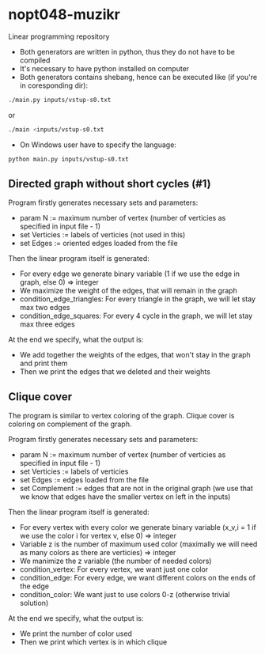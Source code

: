 # nopt048-muzikr
Linear programming repository

- Both generators are written in python, thus they do not have to be compiled
- It's necessary to have python installed on computer
- Both generators contains shebang, hence can be executed like (if you're in coresponding dir):
```bash
./main.py inputs/vstup-s0.txt
``` 
or
```bash
./main <inputs/vstup-s0.txt
```
- On Windows user have to specify the language:
```bash
python main.py inputs/vstup-s0.txt
```

## Directed graph without short cycles (#1)

Program firstly generates necessary sets and parameters:

- param N := maximum number of vertex (number of verticies as specified in input file - 1)
- set Verticies := labels of verticies (not used in this) 
- set Edges := oriented edges loaded from the file

Then the linear program itself is generated:

- For every edge we generate binary variable (1 if we use the edge in graph, else 0) => integer
- We maximize the weight of the edges, that will remain in the graph
- condition_edge_triangles: For every triangle in the graph, we will let stay max two edges
- condition_edge_squares: For every 4 cycle in the graph, we will let stay max three edges

At the end we specify, what the output is:

- We add together the weights of the edges, that won't stay in the graph and print them
- Then we print the edges that we deleted and their weights

## Clique cover

The program is similar to vertex coloring of the graph. Clique cover is coloring on complement of the graph.

Program firstly generates necessary sets and parameters:

- param N := maximum number of vertex (number of verticies as specified in input file - 1)
- set Verticies := labels of verticies
- set Edges := edges loaded from the file
- set Complement := edges that are not in the original graph (we use that we know that edges have the smaller vertex on left in the inputs)

Then the linear program itself is generated:

- For every vertex with every color we generate binary variable (x_v,i = 1 if we use the color i for vertex v, else 0) => integer
- Variable z is the number of maximum used color (maximally we will need as many colors as there are verticies) => integer
- We manimize the z variable (the number of needed colors)
- condition_vertex: For every vertex, we want just one color
- condition_edge: For every edge, we want different colors on the ends of the edge
- condition_color: We want just to use colors 0-z (otherwise trivial solution)

At the end we specify, what the output is:

- We print the number of color used
- Then we print which vertex is in which clique
